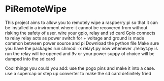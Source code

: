 # PiRemoteWipe
This project aims to allow you to remotely wipe a raspberry pi so that it can be installed in a inviroment where it cannot be recovered from without risking the safety of user.
wire your gpio, relay and sd card
Gpio connects to relay
relay acts as power switch for + voltage and ground is made common between power source and pi
Download the python file
Make sure you have the packages
run chmod +x relayt.py
now whenever ./relayt.py is run the relay will be opened and 9v or your power suppy of choice will be dumped into the sd card

Cool things you could you add: use the pogo pins and make it into a case. use a supercap or step up converter to make the sd card definitely fried
